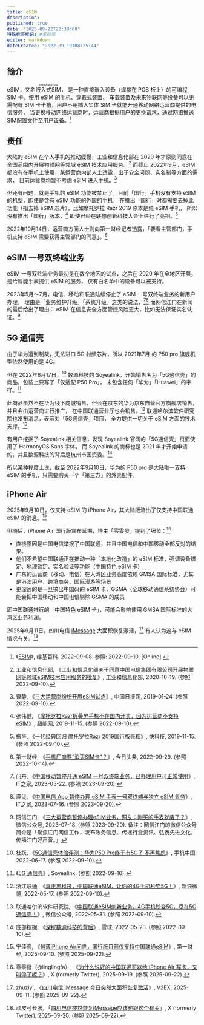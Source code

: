 ```yaml
---
title: eSIM
description:
published: true
date: "2025-09-22T22:39:08"
特殊标签标记: #无标签
editor: markdown
dateCreated: "2022-09-10T08:25:44"
---
```


## 简介

eSIM，又名<ruby>嵌入式SIM<rp>(</rp><rt>embedded-SIM</rt><rp>)</rp></ruby>，
是一种直接嵌入设备（焊接在 PCB 板上）的可编程 SIM 卡。使用 eSIM 的手机、穿戴式装置、
车载装置及未来物联网等设备可以无需配有 SIM 卡卡槽，用户不用插入实体 SIM 卡就能开通移动网络运营商提供的电信服务，
当更换移动网络运营商时，运营商根据用户的更换请求，通过网络推送SIM配置文件至用户设备。[^wiki]

[^wiki]: 《[ESIM](https://zh.wikipedia.org/wiki/ESIM)》, 维基百科. 2022-09-08. 参照: 2022-09-10. [Online].

## 责任

大陆的 eSIM 在个人手机的推动缓慢，工业和信息化部在 2020 年才原则同意在全国范围内开展物联网等领域 eSIM 技术应用服务。[^2095]
而截止 2022年9月，eSIM 都没有在手机上使用，某运营商内部人士透露，出于安全问题、实名制等方面的需求，
目前运营商均暂不考虑 eSIM 进入手机。[^c6451]

[^2095]: 工业和信息化部, 《[工业和信息化部关于同意中国电信集团有限公司开展物联网等领域eSIM技术应用服务的批复](https://web.archive.org/web/20220910031009/https://www.miit.gov.cn/jgsj/xgj/wjfb/art/2020/art_ee1c7fc93f864248b075bbb3ab120957.html)》, 工业和信息化部, 2020-10-19. (参照 2022-09-10).

[^c6451]: 曹静, 《[三大运营商纷纷开展eSIM试点](https://web.archive.org/web/20220910025755/https://tech.chinadaily.com.cn/a/201901/24/WS5c494f9da31010568bdc6451.html)》, 中国日报网, 2019-01-24. (参照 2022-09-10).

但还有问题，就是手机的 eSIM 功能被禁止了，目前「国行」手机没有支持 eSIM 的机型，即使是含有 eSIM 功能的外国的手机，
在推出「国行」时都需要去掉此功能（指去掉 eSIM 芯片），比如摩托罗拉 Razr 2019 原本是纯 eSIM 手机，
所以没有推出「国行」版本，[^71592] 即使已经在联想创新科技大会上进行了亮相。[^57432]

[^57432]: 振亭, 《[一代经典回归 摩托罗拉Razr 2019国行版亮相](https://web.archive.org/web/20210305131146/https://news.mydrivers.com/1/657/657432.htm)》, 快科技, 2019-11-15. (参照 2022-09-10).

[^71592]: 张伟健, 《[摩托罗拉Razr折叠屏手机不在国内开卖，因为运营商不支持eSIM](https://web.archive.org/web/20210307150435/https://www.expreview.com/71592.html)》, 超能网, 2019-11-15. (参照 2022-09-10).

2022年10月14日，运营商方面人士则向第一财经记者透露，「要看主管部门，手机支持 eSIM 需要获得主管部门的同意」。[^74142]

[^74142]: 第一财经, 《[手机厂商要“消灭SIM卡”？](https://web.archive.org/web/20221014021231/https://finance.sina.com.cn/jjxw/2022-09-29/doc-imqqsmrp0933136.shtml "https://www.toutiao.com/article/7148665324018074142/")》, 今日头条, 2022-09-29. (参照 2022-10-14).

## eSIM 一号双终端业务

eSIM 一号双终端业务最初是在数个地区的试点，之后在 2020 年在全地区开展，是给智能手表提供 eSIM 的服务，
仅有白名单中的设备可以被支持。

2023年5月～7月，电信、移动和联通陆续停止了 eSIM 一号双终端业务的新用户办理，
理由是「业务维护升级」「系统升级」之类的说法，[^94232][^06102] 而网信江门在新闻的最后给出了理由：
eSIM 在信息安全方面管控风险更大，比如无法保证实名认证。[^NKU9O]

[^94232]: 问舟, 《[中国移动暂停开通 eSIM 一号双终端业务，已办理用户可正常使用](https://web.archive.org/web/20230614043020/https://www.ithome.com/0/694/232.htm)》, IT之家, 2023-05-22. (参照 2023-09-20).

[^06102]: 泽泷, 《[中国电信 App 暂停办理 eSIM 手表一号双终端与独立 eSIM 业务](https://web.archive.org/web/20230716120145/https://www.ithome.com/0/706/102.htm)》, IT之家, 2023-07-16. (参照 2023-09-20).

[^NKU9O]: 网信江门, 《[三大运营商暂停办理eSIM业务，网友：刚买的手表就废了？](http://archive.today/2023.09.20-140319/https://mp.weixin.qq.com/s?__biz=Mzg2ODA4MDIwNg==&mid=2247705265&idx=1&sn=7d580eef857e39a2b6740e14b97c3f4a "https://web.archive.org/web/20230920140018/https://www.thepaper.cn/newsDetail_forward_23905849")》, 微信公众号, 2023-07-18. (参照 2023-09-20). 备注：网信江门的微信公众号简介是「聚焦江门网信工作，发布政务信息、传递行业资讯、弘扬先进文化，传播江门好声音。」

## 5G 通信壳

由于华为遭到制裁，无法进口 5G 射频芯片，所以 2021年7月 的 P50 pro 旗舰机型依然使用的是 4G。

但在 2022年6月17日，[^31918] 数源科技的 Soyealink，开始销售名为「5G通信壳」的商品，包装上只写了「仅适配 P50 Pro」，
未包含任何「华为」「Huawei」的字样。[^5gtxk]

[^31918]: 杜跃, 《[5G通信壳体验评测：华为P50 Pro终于有5G了 不再焦虑](https://web.archive.org/web/20220910040549/https://phone.cnmo.com/reviews/731918.html)》, 手机中国, 2022-06-17. (参照 2022-09-10).

[^5gtxk]: 《[5G 通信壳](https://web.archive.org/web/20220619193425/https://www.soyea-tech.com/zh-CN/product_5gtxk.asp)》, Soyealink. (参照 2022-09-10).

此商品虽然不在华为线下商城销售，但会在京东的华为京东自营官方旗舰店销售，并且会由运营商进行推广，
在中国联通营业厅也会销售。[^vJ8Wc] 联通哈尔滨软件研究院也发布消息，表示对「5G通信壳」项目，
全力提供一切关于 eSIM 方面的技术支撑。[^39Yi5]

[^vJ8Wc]: 浙江联通, 《[真正黑科技，中国联通eSIM，让你的4G手机秒变5G！](https://archive.ph/vJ8Wc "https://weibo.com/ttarticle/p/show?id=2309404770111818170538")》, 新浪微博, 2022-05-17. (参照 2022-09-10).

[^39Yi5]: 联通哈尔滨软件研究院, 《[中国联通eSIM创新业务，4G手机秒变5G，尽在5G通信壳！](https://archive.ph/39Yi5 "https://mp.weixin.qq.com/s/31XTXJY75Lk0mZ2bD5nylA")》, 微信公众号, 2022-05-31. (参照 2022-09-10).

有用户挖掘了 Soyealink 相关信息，发现 Soyealink 官网的「5G通信壳」页面使用了 HarmonyOS Sans 字体。
而 Soyealink 的商标也是 2021 年才开始申请的，并且数源科技的背后是杭州市国资委。[^19930]

[^19930]: 底部挖掘, 《[深挖数源科技的背后](https://web.archive.org/web/20220910042101/https://xueqiu.com/8737809496/220719930)》, 雪球, 2022-05-23. (参照 2022-09-10).

所以某种程度上说，截至 2022年9月10日，华为的 P50 pro 是大陆唯一支持 eSIM 的手机，只需要购买一个「第三方」的外壳配件。

## iPhone Air

2025年9月10日，仅支持 eSIM 的 iPhone Air，其大陆版流出了仅支持中国联通 eSIM 的消息。[^16466]

[^16466]: 宁佳彦, 《[最薄iPhone Air问世，国行版目前仅支持中国联通eSIM](https://web.archive.org/web/20250922103033/https://www.yicai.com/news/102816466.html)》, 第一财经, 2025-09-10. (参照 2025-09-22).

但随后，iPhone Air 国行版宣布延期，博主「零零發」提到了细节：[^24068]

[^24068]: 零零發（@linglingfa）, 《[为什么说好的中国联通可以给 iPhone Air 写卡，又叫停了呢？](https://x.com/linglingfa/status/1969029041715024068)》, X (formerly Twitter), 2025-09-19. (参照 2025-09-22).

+   直接原因是中国电信举报了中国联通，并且中国电信和中国移动全部反对的结果。
+   他们不希望中国联通正在推动一种「本地化改造」的 eSIM 标准，强调设备绑定、地理锁定、实名验证等功能（中国特色 eSIM 卡）
+   广东的运营商（移动、电信）在大湾区业务高度依赖 GMSA 国际标准，尤其是港澳用户、跨境商务、国际漫游等场景
+   更深远的是一旦搞出中国码的 eSIM 卡，GSMA（全球移动通信系统协会）可能会把中国移动和中国电信剔除 GSMA 的成员

即中国联通推行的「中国特色 eSIM 卡」，可能会影响使用 GMSA 国际标准的大湾区业务利润。

2025年9月11日，四川电信 [iMessage](/company/Apple/index.md#针对-facetime-的审查) 大面积恢复激活，[^58634] 有人认为这与 eSIM 情况有关。[^96303]

[^58634]: zhuziyi, 《[四川电信 iMessage 今日突然大面积恢复激活](https://web.archive.org/web/20250912054441/https://v2ex.com/t/1158634)》, V2EX, 2025-09-11. (参照 2025-09-22).

[^96303]: 顽皮弓长张, 「[四川电信突然恢复iMessage应该也跟这个有关](https://x.com/NaughtyPi634/status/1969069413027496303)」, X (formerly Twitter), 2025-09-20. (参照 2025-09-22).
